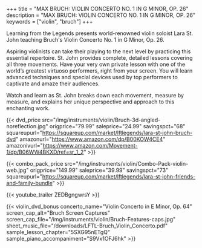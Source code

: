 +++
title = "MAX BRUCH: VIOLIN CONCERTO NO. 1 IN G MINOR, OP. 26"
description = "MAX BRUCH: VIOLIN CONCERTO NO. 1 IN G MINOR, OP. 26"
keywords = ["violin", "bruch"]
+++

Learning from the Legends presents world-renowned violin soloist Lara St. John teaching Bruch's Violin Concerto No. 1 in G Minor, Op. 26.

Aspiring violinists can take their playing to the next level by practicing this essential repertoire. St. John provides complete, detailed lessons covering all three movements. Have your very own private lesson with one of the world’s greatest virtuoso performers, right from your screen. You will learn advanced techniques and special devices used by top performers to captivate and amaze their audiences.

Watch and learn as St. John breaks down each movement, measure by measure, and explains her unique perspective and approach to this enchanting work.

{{< dvd_price src="/img/instruments/violin/Bruch-3d-angled-noreflection.jpg" origprice="79.99" saleprice="24.99" savingspct="68" squareupurl="https://squareup.com/market/lftlegends/lara-st-john-bruch-dvd" amazonurl="https://www.amazon.com/dp/B00KOW4CE4" amazonivurl="https://www.amazon.com/Movement-1/dp/B06WW4BKXD/ref=sr_1_2" >}}

{{< combo_pack_price src="/img/instruments/violin/Combo-Pack-violin-web.jpg" origprice="149.99" saleprice="39.99" savingspct="73" squareupurl="https://squareup.com/market/lftlegends/lara-st-john-friends-and-family-bundle" >}}

{{< youtube_trailer ZEDBgngwrsY >}}

{{< violin_dvd_bonus concerto_name="Violin Concerto in E Minor, Op. 64"
    screen_cap_alt="Bruch Screen Captures"
    screen_cap_file="/img/instruments/violin/Bruch-Features-caps.jpg"
    sheet_music_file="/downloads/LFTL-Bruch_Violin_Concerto.pdf"
    sample_lesson_chapter="5SXG95nETgQ"
    sample_piano_accompaniment="S9Vx1OFJ6hk" >}}
